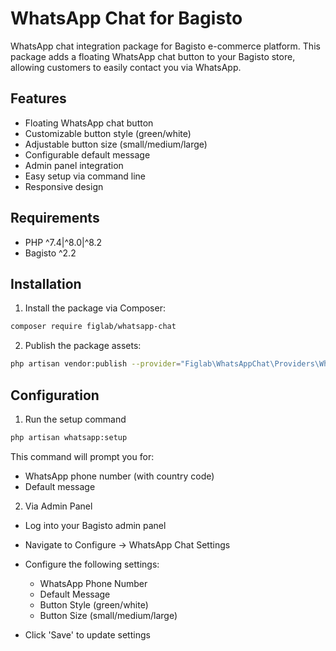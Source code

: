 # WhatsApp Chat for Bagisto

WhatsApp chat integration package for Bagisto e-commerce platform. This package adds a floating WhatsApp chat button to your Bagisto store, allowing customers to easily contact you via WhatsApp.

## Features

- Floating WhatsApp chat button
- Customizable button style (green/white)
- Adjustable button size (small/medium/large)
- Configurable default message
- Admin panel integration
- Easy setup via command line
- Responsive design

## Requirements

- PHP ^7.4|^8.0|^8.2
- Bagisto ^2.2

## Installation

1. Install the package via Composer:
```bash
composer require figlab/whatsapp-chat
```
2. Publish the package assets:
```bash
php artisan vendor:publish --provider="Figlab\WhatsAppChat\Providers\WhatsAppChatServiceProvider"
```

## Configuration
1. Run the setup command
```bash
php artisan whatsapp:setup
```
This command will prompt you for:
- WhatsApp phone number (with country code)
- Default message
2. Via Admin Panel
- Log into your Bagisto admin panel
- Navigate to Configure → WhatsApp Chat Settings
- Configure the following settings:

  - WhatsApp Phone Number
  - Default Message
  - Button Style (green/white)
  - Button Size (small/medium/large)


- Click 'Save' to update settings
